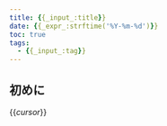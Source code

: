 ```yaml
---
title: {{_input_:title}}
date: {{_expr_:strftime('%Y-%m-%d')}}
toc: true
tags: 
  - {{_input_:tag}}
---
```


## 初めに
{{_cursor_}}
